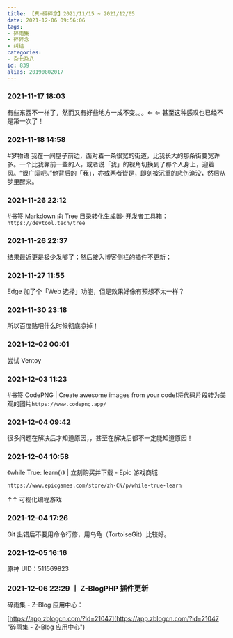 ```yaml
---
title: 【真·碎碎念】2021/11/15 ~ 2021/12/05
date: 2021-12-06 09:56:06
tags:
- 碎雨集
- 碎碎念
- 纠结
categories:
- 杂七杂八
id: 839
alias: 20190802017
---
```


### 2021-11-17 18:03
有些东西不一样了，然而又有好些地方一成不变。。。← ← 甚至这种感叹也已经不是第一次了！

<!--more-->

### 2021-11-18 14:58
\#梦物语 我在一间屋子前边，面对着一条很宽的街道，比我长大的那条街要宽许多。一个比我靠前一些的人，或者说「我」的视角切换到了那个人身上，迎着风。“很广阔吧。”他背后的「我」，亦或两者皆是，即刻被沉重的悲伤淹没，然后从梦里醒来。

### 2021-11-26 22:12
\#书签 Markdown 向 Tree 目录转化生成器· 开发者工具箱：`https://devtool.tech/tree`

### 2021-11-26 22:37
结果最近更是极少发嘟了；然后接入博客侧栏的插件不更新；

### 2021-11-27 11:55
Edge 加了个「Web 选择」功能，但是效果好像有预想不太一样？

### 2021-11-30 23:18
所以百度贴吧什么时候彻底凉掉！

### 2021-12-02 00:01
尝试 Ventoy

### 2021-12-03 11:23
\#书签 CodePNG | Create awesome images from your code!将代码片段转为美观的图片`https://www.codepng.app/`

### 2021-12-04 09:42
很多问题在解决后才知道原因，，甚至在解决后都不一定能知道原因！

### 2021-12-04 10:58
《while True: learn()》 | 立刻购买并下载 - Epic 游戏商城

`https://www.epicgames.com/store/zh-CN/p/while-true-learn`

↑↑ 可视化编程游戏

### 2021-12-04 17:26
Git 出错后不要用命令行修，用乌龟（TortoiseGit）比较好。

### 2021-12-05 16:16
原神 UID：511569823

### 2021-12-06 22:29 丨 Z-BlogPHP 插件更新
碎雨集 - Z-Blog 应用中心：

[https://app.zblogcn.com/?id=21047](https://app.zblogcn.com/?id=21047 "碎雨集 - Z-Blog 应用中心")
